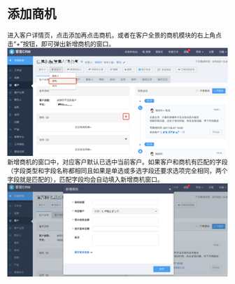 # 添加商机

进入客户详情页，点击添加再点击商机，或者在客户全景的商机模块的右上角点击“+”按钮，即可弹出新增商机的窗口。![](/assets/添加商机01.png)新增商机的窗口中，对应客户默认已选中当前客户。如果客户和商机有匹配的字段（字段类型和字段名称都相同且如果是单选或多选字段还要求选项完全相同，两个字段就是匹配的），匹配字段均会自动填入新增商机窗口。![](/assets/添加商机02.png)

